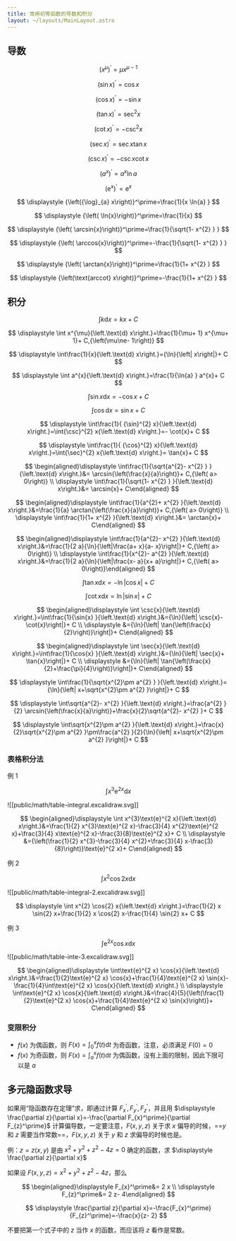 ```yaml
---
title: 常用初等函数的导数和积分
layout: ~/layouts/MainLayout.astro
---
```


## 导数

$$
\displaystyle {\left( x^{\mu}\right)}^\prime=\mu x^{\mu- 1}
$$

$$
\displaystyle {\left( \sin{x}\right)}^\prime= \cos{x}
$$

$$
\displaystyle {\left( \cos{x}\right)}^\prime=- \sin{x}
$$

$$
\displaystyle {\left( \tan{x}\right)}^\prime={\sec}^{2} x
$$

$$
\displaystyle {\left( \cot{x}\right)}^\prime=-{\csc}^{2} x
$$

$$
\displaystyle {\left( \sec{x}\right)}^\prime= \sec{x} \tan{x}
$$

$$
\displaystyle {\left( \csc{x}\right)}^\prime=- \csc{x} \cot{x}
$$

$$
\displaystyle {\left( a^{x}\right)}^\prime= a^{x} \ln{a}
$$

$$
\displaystyle {\left(\text{e}^{x}\right)}^\prime=\text{e}^{x}
$$

$$
\displaystyle {\left({\log}_{a} x\right)}^\prime=\frac{1}{x \ln{a} }
$$

$$
\displaystyle {\left( \ln{x}\right)}^\prime=\frac{1}{x}
$$

$$
\displaystyle {\left( \arcsin{x}\right)}^\prime=\frac{1}{\sqrt{1- x^{2} } }
$$

$$
\displaystyle {\left( \arccos{x}\right)}^\prime=-\frac{1}{\sqrt{1- x^{2} } }
$$

$$
\displaystyle {\left( \arctan{x}\right)}^\prime=\frac{1}{1+ x^{2} }
$$

$$
\displaystyle {\left(\text{arccot} x\right)}^\prime=-\frac{1}{1+ x^{2} }
$$

## 积分

$$
\displaystyle \int k{\left.\text{d} x\right.}= k x+ C
$$

$$
\displaystyle \int x^{\mu}{\left.\text{d} x\right.}=\frac{1}{\mu+ 1} x^{\mu+ 1}+ C,{\left(\mu\ne- 1\right)}
$$

$$
\displaystyle \int\frac{1}{x}{\left.\text{d} x\right.}={\ln}{\left| x\right|}+ C
$$

$$
\displaystyle \int a^{x}{\left.\text{d} x\right.}=\frac{1}{\ln{a} } a^{x}+ C
$$

$$
\displaystyle \int \sin{x}{\left.\text{d} x\right.}=- \cos{x}+ C
$$

$$
\displaystyle \int \cos{\left.\text{d} x\right.}= \sin{x}+ C
$$

$$
\displaystyle \int\frac{1}{ {\sin}^{2} x}{\left.\text{d} x\right.}=\int{\csc}^{2} x{\left.\text{d} x\right.}=- \cot{x}+ C
$$

$$
\displaystyle \int\frac{1}{ {\cos}^{2} x}{\left.\text{d} x\right.}=\int{\sec}^{2} x{\left.\text{d} x\right.}= \tan{x}+ C
$$

$$
\begin{aligned}\displaystyle \int\frac{1}{\sqrt{a^{2}- x^{2} } }{\left.\text{d} x\right.}&= \arcsin{\left(\frac{x}{a}\right)}+ C,{\left( a> 0\right)} \\ \displaystyle \int\frac{1}{\sqrt{1- x^{2} } }{\left.\text{d} x\right.}&= \arcsin{x}+ C\end{aligned}
$$

$$
\begin{aligned}\displaystyle \int\frac{1}{a^{2}+ x^{2} }{\left.\text{d} x\right.}&=\frac{1}{a} \arctan{\left(\frac{x}{a}\right)}+ C,{\left( a> 0\right)} \\ \displaystyle \int\frac{1}{1+ x^{2} }{\left.\text{d} x\right.}&= \arctan{x}+ C\end{aligned}
$$

$$
\begin{aligned}\displaystyle \int\frac{1}{a^{2}- x^{2} }{\left.\text{d} x\right.}&=\frac{1}{2 a}{\ln}{\left|\frac{a+ x}{a- x}\right|}+ C,{\left( a> 0\right)} \\ \displaystyle \int\frac{1}{x^{2}- a^{2} }{\left.\text{d} x\right.}&=\frac{1}{2 a}{\ln}{\left|\frac{x- a}{x+ a}\right|}+ C,{\left( a> 0\right)}\end{aligned}
$$

$$
\displaystyle \int \tan{x}{\left.\text{d} x\right.}=-{\ln}{\left| \cos{x}\right|}+ C
$$

$$
\displaystyle \int \cot{x}{\left.\text{d} x\right.}={\ln}{\left| \sin{x}\right|}+ C
$$

$$
\begin{aligned}\displaystyle \int \csc{x}{\left.\text{d} x\right.}=\int\frac{1}{\sin{x} }{\left.\text{d} x\right.}&={\ln}{\left| \csc{x}- \cot{x}\right|}+ C \\ \displaystyle &={\ln}{\left| \tan{\left(\frac{x}{2}\right)}\right|}+ C\end{aligned}
$$

$$
\begin{aligned}\displaystyle \int \sec{x}{\left.\text{d} x\right.}=\int\frac{1}{\cos{x} }{\left.\text{d} x\right.}&={\ln}{\left| \sec{x}+ \tan{x}\right|}+ C \\ \displaystyle &={\ln}{\left| \tan{\left(\frac{x}{2}+\frac{\pi}{4}\right)}\right|}+ C\end{aligned}
$$

$$
\displaystyle \int\frac{1}{\sqrt{x^{2}\pm a^{2} } }{\left.\text{d} x\right.}={\ln}{\left| x+\sqrt{x^{2}\pm a^{2} }\right|}+ C
$$

$$
\displaystyle \int\sqrt{a^{2}- x^{2} }{\left.\text{d} x\right.}=\frac{a^{2} }{2} \arcsin{\left(\frac{x}{a}\right)}+\frac{x}{2}\sqrt{a^{2}- x^{2} }+ C
$$

$$
\displaystyle \int\sqrt{x^{2}\pm a^{2} }{\left.\text{d} x\right.}=\frac{x}{2}\sqrt{x^{2}\pm a^{2} }\pm\frac{a^{2} }{2}{\ln}{\left| x+\sqrt{x^{2}\pm a^{2} }\right|}+ C
$$



### 表格积分法

例 1

$$
\displaystyle \int x^{3}\text{e}^{2 x}{\left.\text{d} x\right.}
$$

![[public/math/table-integral.excalidraw.svg]]

$$
\begin{aligned}\displaystyle \int x^{3}\text{e}^{2 x}{\left.\text{d} x\right.}&=\frac{1}{2} x^{3}\text{e}^{2 x}-\frac{3}{4} x^{2}\text{e}^{2 x}+\frac{3}{4} x\text{e}^{2 x}-\frac{3}{8}\text{e}^{2 x}+ C \\ \displaystyle &={\left(\frac{1}{2} x^{3}-\frac{3}{4} x^{2}+\frac{3}{4} x-\frac{3}{8}\right)}\text{e}^{2 x}+ C\end{aligned}
$$

例 2

$$
\displaystyle \int x^{2} \cos{2} x{\left.\text{d} x\right.}
$$

![[public/math/table-integral-2.excalidraw.svg]]

$$
\displaystyle \int x^{2} \cos{2} x{\left.\text{d} x\right.}=\frac{1}{2} x \sin{2} x+\frac{1}{2} x \cos{2} x-\frac{1}{4} \sin{2} x+ C
$$

例 3

$$
\displaystyle \int\text{e}^{2 x} \cos{x}{\left.\text{d} x\right.}
$$

![[public/math/table-inte-3.excalidraw.svg]]

$$
\begin{aligned}\displaystyle \int\text{e}^{2 x} \cos{x}{\left.\text{d} x\right.}&=\frac{1}{2}\text{e}^{2 x} \cos{x}+\frac{1}{4}\text{e}^{2 x} \sin{x}-\frac{1}{4}\int\text{e}^{2 x} \cos{x}{\left.\text{d} x\right.} \\ \displaystyle \int\text{e}^{2 x} \cos{x}{\left.\text{d} x\right.}&=\frac{4}{5}{\left(\frac{1}{2}\text{e}^{2 x} \cos{x}+\frac{1}{4}\text{e}^{2 x} \sin{x}\right)}+ C\end{aligned}
$$

### 变限积分

- $\displaystyle  f{\left( x\right)}$ 为偶函数，则 $\displaystyle  F{\left( x\right)}=\int_{0}^{x} f{\left( t\right)}\text{d} t$ 为奇函数，注意，必须满足 $\displaystyle  F{\left( 0\right)}= 0$
- $\displaystyle  f{\left( x\right)}$ 为奇函数，则 $\displaystyle  F{\left( x\right)}=\int_{a}^{x} f{\left( t\right)}\text{d} t$ 为偶函数，没有上面的限制，因此下限可以是 $\displaystyle  a$

## 多元隐函数求导

如果用“隐函数存在定理”求，即通过计算 $\displaystyle  F_{x}^\prime, F_{y}^\prime, F_{z}^\prime$，并且用 $\displaystyle \frac{\partial z}{\partial x}=-\frac{\partial F_{x}^\prime}{\partial F_{z}^\prime}$ 计算偏导数，一定要注意，$F(x,y,z)$ 关于求 $x$ 偏导的时候，==$y$ 和 $z$ 需要当作常数==，$F(x,y,z)$ 关于 $y$ 和 $z$ 求偏导的时候也是。

例：$z=z(x,y)$ 是由 $x^2+y^2+z^2-4z=0$ 确定的函数，求 $\displaystyle \frac{\partial z}{\partial x}$

如果设 $F(x,y,z)=x^2+y^2+z^2-4z$，那么

$$
\begin{aligned}\displaystyle  F_{x}^\prime&= 2 x \\ \displaystyle  F_{z}^\prime&= 2 z- 4\end{aligned}
$$

$$
\displaystyle \frac{\partial z}{\partial x}=-\frac{F_{x}^\prime}{F_{z}^\prime}=-\frac{x}{z- 2}
$$

不要把第一个式子中的 $\displaystyle  z$ 当作 $x$ 的函数，而应该将 $z$ 看作是常数。


